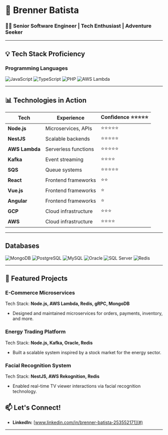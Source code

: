 # 🚀 Brenner Batista

### 🧑‍💻 Senior Software Engineer | Tech Enthusiast | Adventure Seeker  

---

## 💡 Tech Stack Proficiency

### **Programming Languages**
![JavaScript](https://img.shields.io/badge/JavaScript-%23323330.svg?style=flat&logo=javascript&logoColor=%23F7DF1E)
![TypeScript](https://img.shields.io/badge/TypeScript-%23007ACC.svg?style=flat&logo=typescript&logoColor=white)
![PHP](https://img.shields.io/badge/PHP-%23777BB4.svg?style=flat&logo=php&logoColor=white)
![AWS Lambda](https://img.shields.io/badge/AWS%20Lambda-%23FF9900.svg?style=flat&logo=awslambda&logoColor=white)

---

## 📊 Technologies in Action

| **Tech**            | **Experience**         | **Confidence** ⭐⭐⭐⭐⭐ |
|----------------------|------------------------|-----------------------|
| **Node.js**          | Microservices, APIs   | ⭐⭐⭐⭐⭐               |
| **NestJS**           | Scalable backends     | ⭐⭐⭐⭐⭐               |
| **AWS Lambda**       | Serverless functions  | ⭐⭐⭐⭐⭐               |
| **Kafka**            | Event streaming       | ⭐⭐⭐⭐                |
| **SQS**              | Queue systems         | ⭐⭐⭐⭐⭐               |
| **React**            | Frontend frameworks   | ⭐⭐                  |
| **Vue.js**           | Frontend frameworks   | ⭐                   |
| **Angular**          | Frontend frameworks   | ⭐                   |
| **GCP**              | Cloud infrastructure  | ⭐⭐⭐                 |
| **AWS**              | Cloud infrastructure  | ⭐⭐⭐⭐                |

---

## **Databases**
![MongoDB](https://img.shields.io/badge/MongoDB-%2347A248.svg?style=flat&logo=mongodb&logoColor=white)
![PostgreSQL](https://img.shields.io/badge/PostgreSQL-%23316192.svg?style=flat&logo=postgresql&logoColor=white)
![MySQL](https://img.shields.io/badge/MySQL-%234479A1.svg?style=flat&logo=mysql&logoColor=white)
![Oracle](https://img.shields.io/badge/Oracle-%23F80000.svg?style=flat&logo=oracle&logoColor=white)
![SQL Server](https://img.shields.io/badge/SQL%20Server-%23CC2927.svg?style=flat&logo=microsoftsqlserver&logoColor=white)
![Redis](https://img.shields.io/badge/Redis-%23DC382D.svg?style=flat&logo=redis&logoColor=white)

---

## 📂 Featured Projects

### **E-Commerce Microservices**  
Tech Stack: **Node.js, AWS Lambda, Redis, gRPC, MongoDB**  
- Designed and maintained microservices for orders, payments, inventory, and more.  

### **Energy Trading Platform**  
Tech Stack: **Node.js, Kafka, Oracle, Redis**  
- Built a scalable system inspired by a stock market for the energy sector.  

### **Facial Recognition System**  
Tech Stack: **NestJS, AWS Rekognition, Redis**  
- Enabled real-time TV viewer interactions via facial recognition technology.


## 📫 Let's Connect!  

- **LinkedIn:** [www.linkedin.com/in/brenner-batista-253552171](#)  
---

